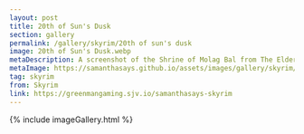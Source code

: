```yaml
---
layout: post
title: 20th of Sun's Dusk
section: gallery
permalink: /gallery/skyrim/20th of sun's dusk
image: 20th of Sun's Dusk.webp
metaDescription: A screenshot of the Shrine of Molag Bal from The Elder Scrolls V&#58; Skyrim, taken by Samantha Says.
metaImage: https://samanthasays.github.io/assets/images/gallery/skyrim/20th of Sun's Dusk.webp
tag: skyrim
from: Skyrim
link: https://greenmangaming.sjv.io/samanthasays-skyrim
---
```

{% include imageGallery.html %}
